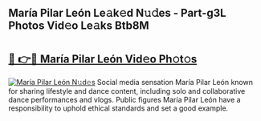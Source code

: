 ## María Pilar León Le𝚊k𝚎d N𝚞𝚍es - Part-g3L Photos Vid𝚎o Le𝚊ks Btb8M

# <h2><a href="http://fberal.evod.top/?m=Mar%c3%ada+Pilar+Le%c3%b3n">🔗 👉🔴 María Pilar León Vid𝚎o Ph𝚘t𝚘s</a></h2>

[![María Pilar León N𝚞d𝚎s](https://i.imgur.com/8V9OHl7.gif)](http://fberal.evod.top/?m=Mar%c3%ada+Pilar+Le%c3%b3n)
Social media sensation María Pilar León known for sharing lifestyle and dance content, including solo and collaborative dance performances and vlogs. Public figures María Pilar León have a responsibility to uphold ethical standards and set a good example. 
